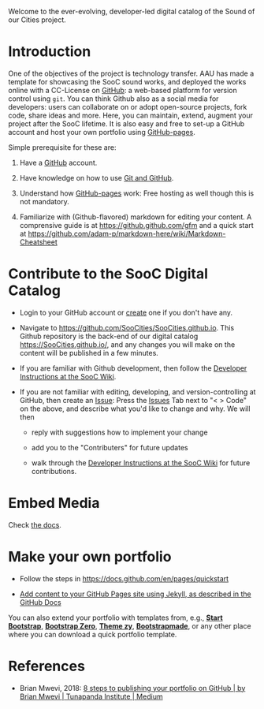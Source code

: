 Welcome to the ever-evolving, developer-led digital catalog of the Sound of our Cities project.
# Introduction
 One of the objectives of the project is technology transfer. AAU has made a template for showcasing the SooC sound works, and deployed the works online with a CC-License on [GitHub](https://github.com/): a web-based platform for version control using `git`. You can think Github also as a social media for developers: users can collaborate on or adopt open-source projects, fork code, share ideas and more. Here, you can maintain, extend, augment your project after the SooC lifetime. It is also easy and free to set-up a GitHub account and host your own portfolio using [GitHub-pages](http://thejackalofjavascript.com/github-pages-free-hosting/).

Simple prerequisite for these are:

1. Have a [GitHub](https://github.com/) account.

2. Have knowledge on how to use [Git and GitHub](http://thejackalofjavascript.com/git-and-github-for-beginners/).

3. Understand how [GitHub-pages](http://thejackalofjavascript.com/github-pages-free-hosting/) work: Free hosting as well though this is not mandatory.

4. Familiarize with (Github-flavored) markdown for editing your content. A comprensive guide is at https://github.github.com/gfm and a quick start at https://github.com/adam-p/markdown-here/wiki/Markdown-Cheatsheet 

# Contribute to the SooC Digital Catalog

-   Login to your GitHub account or [create](https://github.com/) one if you don't have any.

-   Navigate to <https://github.com/SooCities/SooCities.github.io>.
    This Github repository is the back-end of our digital catalog <https://SooCities.github.io/>, and any changes you will make on the content will be published in a few minutes.

-   If you are familiar with Github development, then follow the [Developer Instructions at the SooC Wiki](https://github.com/SooCities/SooCities.github.io/wiki/Developer-Instructions).

-   If you are not familiar with editing, developing, and version-controlling at GitHub, then create an [Issue](https://github.com/SooCities/SooCities.github.io/issues): Press the [Issues](https://github.com/SooCities/SooCities.github.io/issues) Tab next to "< > Code" on the above, and describe what you'd like to change and why. We will then
    -   reply with suggestions how to implement your change
    
    -   add you to the "Contributers" for future updates
    
    -   walk through the [Developer Instructions at the SooC Wiki](https://github.com/SooCities/SooCities.github.io/wiki/Developer-Instructions) for future contributions.

# Embed Media
Check [the docs](https://cerkut.github.io/).

# Make your own portfolio

-   Follow the steps in <https://docs.github.com/en/pages/quickstart>

-   [Add content to your GitHub Pages site using Jekyll, as described in the GitHub Docs](https://docs.github.com/en/pages/setting-up-a-github-pages-site-with-jekyll/adding-content-to-your-github-pages-site-using-jekyll#adding-a-new-page-to-your-site)

You can also extend your portfolio with templates from, e.g., [**Start Bootstrap**](http://startbootstrap.com/), [**Bootstrap Zero**](http://bootstrapzero.com/), [**Theme zy**](https://www.themezy.com/), [**Bootstrapmade**](https://bootstrapmade.com/demo/Folio/), or any other place where you can download a quick portfolio template.

# References

-   Brian Mwevi, 2018: [8 steps to publishing your portfolio on GitHub | by Brian Mwevi | Tunapanda Institute | Medium](https://medium.com/tunapanda-institute/8-steps-to-publish-your-portfolio-on-github-9d6e6e3d2e84)

